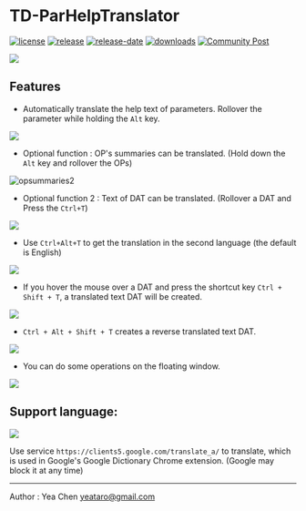 # TD-ParHelpTranslator

[![license](https://img.shields.io/github/license/yeataro/TD-ParHelpTranslator.svg)](LICENSE)
[![release](https://img.shields.io/github/release/yeataro/TD-ParHelpTranslator.svg)](../../releases/latest)
[![release-date](https://img.shields.io/github/release-date/yeataro/TD-ParHelpTranslator.svg)](../../releases)
[![downloads](https://img.shields.io/github/downloads/yeataro/TD-ParHelpTranslator/total.svg)](../../releases/latest/download/TD_ParHelpTranslator.tox)
[![Community Post](https://img.shields.io/badge/Derivative-Community%20Post-lightgrey)](https://derivative.ca/community-post/asset/parhelp-translator/)

![](img/icon.png)

## Features

- Automatically translate the help text of parameters. Rollover the parameter while holding the `Alt` key.

![](img/rec1.webp)


- Optional function : OP's summaries can be translated. (Hold down the `Alt` key and rollover the OPs)

![opsummaries2](https://user-images.githubusercontent.com/13723054/111761837-4d3d2400-88db-11eb-8e18-8304641c9982.gif)

- Optional function 2 : Text of DAT can be translated. (Rollover a DAT and Press the `Ctrl+T`)

![](img/textTrans2.gif)

- Use `Ctrl+Alt+T` to get the translation in the second language (the default is English)

![](img/Trans_dat_text_revers.gif)

- If you hover the mouse over a DAT and press the shortcut key `Ctrl + Shift + T`, a translated text DAT will be created.

![](img/Trans_dat.gif)

- `Ctrl + Alt + Shift + T` creates a reverse translated text DAT.

![](img/Trans_to_dat_revers.gif)

- You can do some operations on the floating window.

![](img/Trans_window_useing.gif)

## Support language:

![](img/sc2_cr.png)


Use service `https://clients5.google.com/translate_a/` to translate, which is used in Google's Google Dictionary Chrome extension. (Google may block it at any time)

---
Author : Yea Chen <yeataro@gmail.com>

[TouchDesigner]: http://www.derivative.ca/
